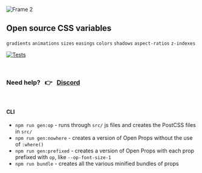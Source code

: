 ![Frame 2](https://user-images.githubusercontent.com/1134620/141246730-7df4cf2a-6249-42ca-a01b-494c3ccddabe.png)

## Open source CSS variables
`gradients` `animations` `sizes` `easings` `colors` `shadows` `aspect-ratios` `z-indexes`  

[![Tests](https://github.com/argyleink/open-props/actions/workflows/tests.yml/badge.svg?branch=main)](https://github.com/argyleink/open-props/actions/workflows/tests.yml)

<br>

### Need help? &nbsp; 👉 &nbsp; [Discord](https://discord.gg/AqA4fU886r) 

<br>

#### CLI
- `npm run gen:op` - runs through `src/` js files and creates the PostCSS files in `src/`
- `npm run gen:nowhere`  - creates a version of Open Props without the use of `:where()`
- `npm run gen:prefixed` - creates a version of Open Props with each prop prefixed with `op`, like `--op-font-size-1`
- `npm run bundle` - creates all the various minified bundles of props
